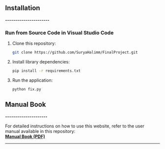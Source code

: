 ## **Installation**

**----------------------**

### **Run from Source Code in Visual Studio Code**

1. Clone this repository:

   ```bash
   git clone https://github.com/SuryaHalimm/FinalProject.git

   ```

2. Install library dependencies:

   ```bash
   pip install -r requirements.txt

   ```

3. Run the application:
   ```bash
   python fix.py
   ```

## **Manual Book**

**---------------------**

For detailed instructions on how to use this website, refer to the user manual available in this repository:  
[**Manual Book (PDF)**](https://github.com/SuryaHalimm/FinalProject/raw/main/535210020_ManualBook.pdf)

---